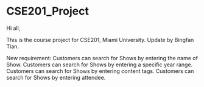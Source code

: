 # CSE201_Project

Hi all,

This is the course project for CSE201, Miami University.
Update by Bingfan Tian.

New requirement:
  Customers can search for Shows by entering the name of Show.
  Customers can search for Shows by entering a specific year range.
  Customers can search for Shows by entering content tags.
  Customers can search for Shows by entering attendee.

